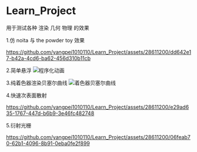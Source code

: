 # Learn_Project
用于测试各种 渲染 几何 物理 的效果

1.仿 noita 与 the powder toy 效果

https://github.com/yangpei1010110/Learn_Project/assets/28611200/dd642e17-b42a-4cd6-ba62-456d310b11cb

2.简单悬浮
![程序化动画](https://github.com/yangpei1010110/Learn_Project/assets/28611200/73dc8ea5-f048-409f-9664-6da5c0464129)

3.纯着色器渲染贝塞尔曲线
![着色器贝塞尔曲线](https://github.com/yangpei1010110/Learn_Project/assets/28611200/d3f7c8e5-159a-4d88-bc23-90af93c272e6)

4.快速次表面散射

https://github.com/yangpei1010110/Learn_Project/assets/28611200/e29ad635-1767-447d-b6b9-3e46fc482748

5.衍射光栅

https://github.com/yangpei1010110/Learn_Project/assets/28611200/06feab70-62b1-4096-8b91-0eba0fe2f899
